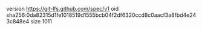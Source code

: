 version https://git-lfs.github.com/spec/v1
oid sha256:0da82315d1fe1018519d1555bcb04f2df6320ccd8c0aacf3a8fbd4e243c848e4
size 1011
